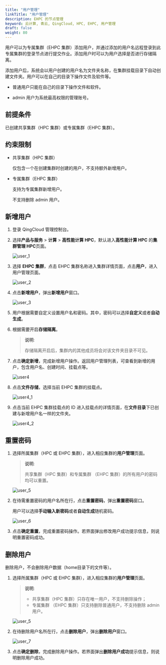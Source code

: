 ```yaml
---
title: "用户管理"
linkTitle: "用户管理"
description: EHPC 的节点管理
keyword: 云计算, 青云, QingCloud, HPC, EHPC, 用户管理
draft: false
weight: 80
---
```


用户可以为专属集群（EHPC 集群）添加用户，并通过添加的用户名远程登录到此专属集群的登录节点进行提交作业。添加用户时可以为用户选择是否进行存储隔离。

添加用户后，系统会以用户创建的用户名为文件夹名称，在集群挂载目录下自动创建文件夹。用户可以在自己的目录下操作文件及软件等。

- 普通用户只能在自己的目录下操作文件和软件。

- admin 用户为系统最高权限的管理账号。

## 前提条件

已创建共享集群（HPC 集群）或专属集群（EHPC 集群）。

## 约束限制

- 共享集群（HPC 集群）

  仅包含一个在创建集群时创建的用户，不支持额外新增用户。

- 专属集群（EHPC 集群）

  支持为专属集群新增用户。

  不支持删除 admin 用户。

## 新增用户

1. 登录 QingCloud 管理控制台。

2. 选择**产品与服务** > **计算** > **高性能计算 HPC**，默认进入**高性能计算 HPC** 的**集群管理 HPC**页面。

   ![user_1](../../_images/user_1.png)

3. 选择 **EHPC 集群**，点击 EHPC 集群名称进入集群详情页面，点击**用户**，进入用户管理页面。

   ![user_2](../../_images/user_2.png)

4. 点击**新增用户**，弹出**新增用户**窗口。

   ![user_3](../../_images/user_3.png)

5. 用户根据需要自定义设置用户名和密码。其中，密码可以选择**自定义**或者**自动生成**。

6. 根据需要开启**存储隔离**。

   > **说明**:
   > 
   > 存储隔离开启后，集群内的其他成员将会对该文件夹目录不可见。

7. 点击**确定新增**，完成新增用户操作。返回用户管理列表，可查看到新增的用户，包含用户名、创建时间、挂载点等。

   ![user4](../../_images/user_4.png)

8. 点击**文件存储**，选择当前 EHPC 集群的挂载点。

   ![user4_1](../../_images/user_4_1.png)

9. 点击当前 EHPC 集群挂载点的 ID 进入挂载点的详情页面，在**文件目录**下已创建与新增用户名一样的文件夹。

   ![user4_2](../../_images/user_4_2.png)

## 重置密码

1. 选择所属集群（HPC 或 EHPC 集群），进入相应集群的**用户管理**页面。

   > **说明**:
   > 
   > 共享集群（HPC 集群）和专属集群 （EHPC 集群）的所有用户的密码均可以重置。

   ![user_5](../../_images/user_5.png)


2. 在待需重置密码的用户名所在行，点击**重置密码**，弹出**重置密码**窗口。

   用户可以选择**手动输入新密码**或者**自动生成**随机密码。

   ![user_6](../../_images/user_6.png)


3. 点击**确定重置**，完成重置密码操作。若界面弹出修改用户成功提示信息，则说明重置密码成功。

## 删除用户

删除用户，不会删除用户数据（home目录下的文件等）。

1. 选择所属集群（HPC 或 EHPC 集群），进入相应集群的**用户管理**页面。

   > **说明**:
   > 
   > - 共享集群（HPC 集群）只存在唯一用户，不支持删除操作；
   > - 专属集群 （EHPC 集群）只支持删除普通用户，不支持删除 admin 用户。

   ![user_5](../../_images/user_5.png)


3. 在待删除用户名所在行，点击**删除用户**，弹出**删除用户**窗口。

   ![user_7](../../_images/user_7.png)

4. 点击**确定删除**，完成删除用户操作。若界面弹出**删除用户成功**提示信息，则说明删除用户成功。

   



